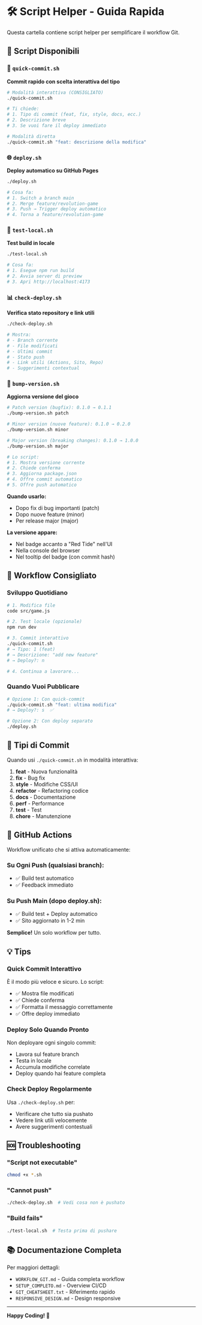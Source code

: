 # 🛠️ Script Helper - Guida Rapida

Questa cartella contiene script helper per semplificare il workflow Git.

## 📜 Script Disponibili

### 🚀 `quick-commit.sh`
**Commit rapido con scelta interattiva del tipo**

```bash
# Modalità interattiva (CONSIGLIATO)
./quick-commit.sh

# Ti chiede:
# 1. Tipo di commit (feat, fix, style, docs, ecc.)
# 2. Descrizione breve
# 3. Se vuoi fare il deploy immediato

# Modalità diretta
./quick-commit.sh "feat: descrizione della modifica"
```

### 🌐 `deploy.sh`
**Deploy automatico su GitHub Pages**

```bash
./deploy.sh

# Cosa fa:
# 1. Switch a branch main
# 2. Merge feature/revolution-game
# 3. Push → Trigger deploy automatico
# 4. Torna a feature/revolution-game
```

### 🧪 `test-local.sh`
**Test build in locale**

```bash
./test-local.sh

# Cosa fa:
# 1. Esegue npm run build
# 2. Avvia server di preview
# 3. Apri http://localhost:4173
```

### 📊 `check-deploy.sh`
**Verifica stato repository e link utili**

```bash
./check-deploy.sh

# Mostra:
# - Branch corrente
# - File modificati
# - Ultimi commit
# - Stato push
# - Link utili (Actions, Sito, Repo)
# - Suggerimenti contextual
```

### 🔢 `bump-version.sh`
**Aggiorna versione del gioco**

```bash
# Patch version (bugfix): 0.1.0 → 0.1.1
./bump-version.sh patch

# Minor version (nuove feature): 0.1.0 → 0.2.0
./bump-version.sh minor

# Major version (breaking changes): 0.1.0 → 1.0.0
./bump-version.sh major

# Lo script:
# 1. Mostra versione corrente
# 2. Chiede conferma
# 3. Aggiorna package.json
# 4. Offre commit automatico
# 5. Offre push automatico
```

**Quando usarlo:**
- Dopo fix di bug importanti (patch)
- Dopo nuove feature (minor)
- Per release major (major)

**La versione appare:**
- Nel badge accanto a "Red Tide" nell'UI
- Nella console del browser
- Nel tooltip del badge (con commit hash)

## 🎯 Workflow Consigliato

### Sviluppo Quotidiano

```bash
# 1. Modifica file
code src/game.js

# 2. Test locale (opzionale)
npm run dev

# 3. Commit interattivo
./quick-commit.sh
# → Tipo: 1 (feat)
# → Descrizione: "add new feature"
# → Deploy?: n

# 4. Continua a lavorare...
```

### Quando Vuoi Pubblicare

```bash
# Opzione 1: Con quick-commit
./quick-commit.sh "feat: ultima modifica"
# → Deploy?: s  ✅

# Opzione 2: Con deploy separato
./deploy.sh
```

## 📝 Tipi di Commit

Quando usi `./quick-commit.sh` in modalità interattiva:

1. **feat** - Nuova funzionalità
2. **fix** - Bug fix
3. **style** - Modifiche CSS/UI
4. **refactor** - Refactoring codice
5. **docs** - Documentazione
6. **perf** - Performance
7. **test** - Test
8. **chore** - Manutenzione

## 🔄 GitHub Actions

Workflow unificato che si attiva automaticamente:

### Su Ogni Push (qualsiasi branch):
- ✅ Build test automatico
- ✅ Feedback immediato

### Su Push Main (dopo deploy.sh):
- ✅ Build test + Deploy automatico
- ✅ Sito aggiornato in 1-2 min

**Semplice!** Un solo workflow per tutto.

## 💡 Tips

### Quick Commit Interattivo
È il modo più veloce e sicuro. Lo script:
- ✅ Mostra file modificati
- ✅ Chiede conferma
- ✅ Formatta il messaggio correttamente
- ✅ Offre deploy immediato

### Deploy Solo Quando Pronto
Non deployare ogni singolo commit:
- Lavora sul feature branch
- Testa in locale
- Accumula modifiche correlate
- Deploy quando hai feature completa

### Check Deploy Regolarmente
Usa `./check-deploy.sh` per:
- Verificare che tutto sia pushato
- Vedere link utili velocemente
- Avere suggerimenti contestuali

## 🆘 Troubleshooting

### "Script not executable"
```bash
chmod +x *.sh
```

### "Cannot push"
```bash
./check-deploy.sh  # Vedi cosa non è pushato
```

### "Build fails"
```bash
./test-local.sh  # Testa prima di pushare
```

## 📚 Documentazione Completa

Per maggiori dettagli:
- `WORKFLOW_GIT.md` - Guida completa workflow
- `SETUP_COMPLETO.md` - Overview CI/CD
- `GIT_CHEATSHEET.txt` - Riferimento rapido
- `RESPONSIVE_DESIGN.md` - Design responsive

---

**Happy Coding! 🚀**
